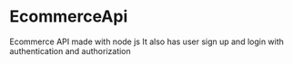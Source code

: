 # EcommerceApi
Ecommerce API made with node js
It also has user sign up and login with authentication and authorization

